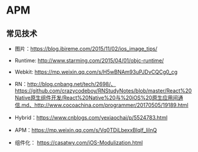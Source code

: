 # APM 

## 常见技术

- 图片：https://blog.ibireme.com/2015/11/02/ios_image_tips/

- Runtime: http://www.starming.com/2015/04/01/objc-runtime/

- Webkit: https://mp.weixin.qq.com/s/H5wBNAm93uPJDvCQCg0_cg

- RN：http://blog.cnbang.net/tech/2698/、https://github.com/crazycodeboy/RNStudyNotes/blob/master/React%20Native原生组件开发/React%20Native%20与%20iOS%20原生应用间通信.md、http://www.cocoachina.com/programmer/20170505/19189.html
  
- Hybrid：https://www.cnblogs.com/yexiaochai/p/5524783.html

- APM：https://mp.weixin.qq.com/s/Vq0TDiLbexxBlqlf_lilnQ

- 组件化： https://casatwy.com/iOS-Modulization.html
